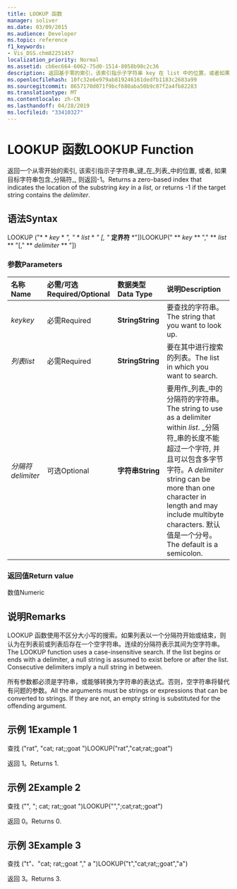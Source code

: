 ```yaml
---
title: LOOKUP 函数
manager: soliver
ms.date: 03/09/2015
ms.audience: Developer
ms.topic: reference
f1_keywords:
- Vis_DSS.chm82251457
localization_priority: Normal
ms.assetid: cb6ec664-6062-75d0-1514-8058b98c2c36
description: 返回基于零的索引，该索引指示子字符串 key 在 list 中的位置，或者如果目标字符串包含 delimiter，则返回 -1。
ms.openlocfilehash: 10fc32e6e979ab819246161dedfb1183c2683a99
ms.sourcegitcommit: 8657170d071f9bcf680aba50b9c07f2a4fb82283
ms.translationtype: MT
ms.contentlocale: zh-CN
ms.lasthandoff: 04/28/2019
ms.locfileid: "33410327"
---
```

# <a name="lookup-function"></a><span data-ttu-id="4c808-103">LOOKUP 函数</span><span class="sxs-lookup"><span data-stu-id="4c808-103">LOOKUP Function</span></span>

<span data-ttu-id="4c808-104">返回一个从零开始的索引, 该索引指示子字符串_键_在_列表_中的位置, 或者, 如果目标字符串包含_分隔符_, 则返回-1。</span><span class="sxs-lookup"><span data-stu-id="4c808-104">Returns a zero-based index that indicates the location of the substring  _key_ in a  _list_, or returns -1 if the target string contains the  _delimiter_.</span></span>
  
## <a name="syntax"></a><span data-ttu-id="4c808-105">语法</span><span class="sxs-lookup"><span data-stu-id="4c808-105">Syntax</span></span>

<span data-ttu-id="4c808-106">LOOKUP ("\* \* *key* \* *", "* \* *list* \* *" [, "* **定界符** \*"])</span><span class="sxs-lookup"><span data-stu-id="4c808-106">LOOKUP(" \*\* *key* \*\* "," \*\* *list* \*\* "[," \*\* *delimiter* \*\* "])</span></span> 
  
### <a name="parameters"></a><span data-ttu-id="4c808-107">参数</span><span class="sxs-lookup"><span data-stu-id="4c808-107">Parameters</span></span>

|<span data-ttu-id="4c808-108">**名称**</span><span class="sxs-lookup"><span data-stu-id="4c808-108">**Name**</span></span>|<span data-ttu-id="4c808-109">**必需/可选**</span><span class="sxs-lookup"><span data-stu-id="4c808-109">**Required/Optional**</span></span>|<span data-ttu-id="4c808-110">**数据类型**</span><span class="sxs-lookup"><span data-stu-id="4c808-110">**Data Type**</span></span>|<span data-ttu-id="4c808-111">**说明**</span><span class="sxs-lookup"><span data-stu-id="4c808-111">**Description**</span></span>|
|:-----|:-----|:-----|:-----|
| <span data-ttu-id="4c808-112">_key_</span><span class="sxs-lookup"><span data-stu-id="4c808-112">_key_</span></span> <br/> |<span data-ttu-id="4c808-113">必需</span><span class="sxs-lookup"><span data-stu-id="4c808-113">Required</span></span>  <br/> |<span data-ttu-id="4c808-114">**String**</span><span class="sxs-lookup"><span data-stu-id="4c808-114">**String**</span></span> <br/> |<span data-ttu-id="4c808-115">要查找的字符串。</span><span class="sxs-lookup"><span data-stu-id="4c808-115">The string that you want to look up.</span></span>  <br/> |
| <span data-ttu-id="4c808-116">_列表_</span><span class="sxs-lookup"><span data-stu-id="4c808-116">_list_</span></span> <br/> |<span data-ttu-id="4c808-117">必需</span><span class="sxs-lookup"><span data-stu-id="4c808-117">Required</span></span>  <br/> |<span data-ttu-id="4c808-118">**String**</span><span class="sxs-lookup"><span data-stu-id="4c808-118">**String**</span></span> <br/> | <span data-ttu-id="4c808-119">要在其中进行搜索的列表。</span><span class="sxs-lookup"><span data-stu-id="4c808-119">The list in which you want to search.</span></span>  <br/> |
| <span data-ttu-id="4c808-120">_分隔符_</span><span class="sxs-lookup"><span data-stu-id="4c808-120">_delimiter_</span></span> <br/> |<span data-ttu-id="4c808-121">可选</span><span class="sxs-lookup"><span data-stu-id="4c808-121">Optional</span></span>  <br/> |<span data-ttu-id="4c808-122">**字符串**</span><span class="sxs-lookup"><span data-stu-id="4c808-122">**String**</span></span> <br/> | <span data-ttu-id="4c808-123">要用作_列表_中的分隔符的字符串。</span><span class="sxs-lookup"><span data-stu-id="4c808-123">The string to use as a delimiter within  _list_.</span></span> <span data-ttu-id="4c808-124">_分隔符_串的长度不能超过一个字符, 并且可以包含多字节字符。</span><span class="sxs-lookup"><span data-stu-id="4c808-124">A  _delimiter_ string can be more than one character in length and may include multibyte characters.</span></span> <span data-ttu-id="4c808-125">默认值是一个分号。</span><span class="sxs-lookup"><span data-stu-id="4c808-125">The default is a semicolon.</span></span>  <br/> |
   
### <a name="return-value"></a><span data-ttu-id="4c808-126">返回值</span><span class="sxs-lookup"><span data-stu-id="4c808-126">Return value</span></span>

<span data-ttu-id="4c808-127">数值</span><span class="sxs-lookup"><span data-stu-id="4c808-127">Numeric</span></span>
  
## <a name="remarks"></a><span data-ttu-id="4c808-128">说明</span><span class="sxs-lookup"><span data-stu-id="4c808-128">Remarks</span></span>

<span data-ttu-id="4c808-p102">LOOKUP 函数使用不区分大小写的搜索。如果列表以一个分隔符开始或结束，则认为在列表前或列表后存在一个空字符串。连续的分隔符表示其间为空字符串。</span><span class="sxs-lookup"><span data-stu-id="4c808-p102">The LOOKUP function uses a case-insensitive search. If the list begins or ends with a delimiter, a null string is assumed to exist before or after the list. Consecutive delimiters imply a null string in between.</span></span> 
  
<span data-ttu-id="4c808-p103">所有参数都必须是字符串，或能够转换为字符串的表达式。否则，空字符串将替代有问题的参数。</span><span class="sxs-lookup"><span data-stu-id="4c808-p103">All the arguments must be strings or expressions that can be converted to strings. If they are not, an empty string is substituted for the offending argument.</span></span> 
  
## <a name="example-1"></a><span data-ttu-id="4c808-134">示例 1</span><span class="sxs-lookup"><span data-stu-id="4c808-134">Example 1</span></span>

<span data-ttu-id="4c808-135">查找 ("rat", "cat; rat;;goat ")</span><span class="sxs-lookup"><span data-stu-id="4c808-135">LOOKUP("rat","cat;rat;;goat")</span></span>
  
<span data-ttu-id="4c808-136">返回 1。</span><span class="sxs-lookup"><span data-stu-id="4c808-136">Returns 1.</span></span>
  
## <a name="example-2"></a><span data-ttu-id="4c808-137">示例 2</span><span class="sxs-lookup"><span data-stu-id="4c808-137">Example 2</span></span>

<span data-ttu-id="4c808-138">查找 ("", "; cat; rat;;goat ")</span><span class="sxs-lookup"><span data-stu-id="4c808-138">LOOKUP("",";cat;rat;;goat")</span></span>
  
<span data-ttu-id="4c808-139">返回 0。</span><span class="sxs-lookup"><span data-stu-id="4c808-139">Returns 0.</span></span>
  
## <a name="example-3"></a><span data-ttu-id="4c808-140">示例 3</span><span class="sxs-lookup"><span data-stu-id="4c808-140">Example 3</span></span>

<span data-ttu-id="4c808-141">查找 ("t"、"cat; rat;;goat "," a ")</span><span class="sxs-lookup"><span data-stu-id="4c808-141">LOOKUP("t","cat;rat;;goat","a")</span></span>
  
<span data-ttu-id="4c808-142">返回 3。</span><span class="sxs-lookup"><span data-stu-id="4c808-142">Returns 3.</span></span>
  

